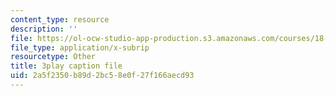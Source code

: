 ```yaml
---
content_type: resource
description: ''
file: https://ol-ocw-studio-app-production.s3.amazonaws.com/courses/18-03-differential-equations-spring-2010/2a5f2350b89d2bc58e0f27f166aecd93_Y9_zrupnz0Q.srt
file_type: application/x-subrip
resourcetype: Other
title: 3play caption file
uid: 2a5f2350-b89d-2bc5-8e0f-27f166aecd93
---
```

